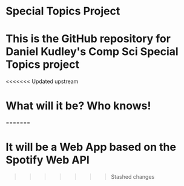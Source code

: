 # Special Topics Project
# 
# This is the GitHub repository for Daniel Kudley's Comp Sci Special Topics project
<<<<<<< Updated upstream
# What will it be? Who knows!
=======
# It will be a Web App based on the Spotify Web API
>>>>>>> Stashed changes

